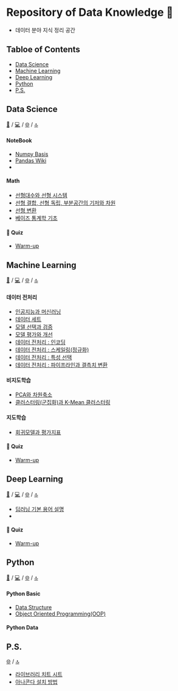 # Repository of Data Knowledge 🤖
- 데이터 분야 지식 정리 공간

## Tabloe of Contents
- [Data Science](https://github.com/dustin-kang/dataStudy#data-science)
- [Machine Learning](https://github.com/dustin-kang/dataStudy#machine-learning)
- [Deep Learning](https://github.com/dustin-kang/dataStudy#deep-learning)
- [Python](https://github.com/dustin-kang/dataStudy#Python)
- [P.S.](https://github.com/dustin-kang/dataStudy#ps)

## Data Science
[📘]() / [💻]() / [🌐]() / [🔝](https://github.com/dustin-kang/dataStudy#repository-of-data-knowledge-)
#### NoteBook
- [Numpy Basis](https://github.com/dustin-kang/dataStudy/blob/main/DS/Numpy/001_numpy.md)
- [Pandas Wiki]()
- []()
#### Math
- [선형대수와 선형 시스템](https://github.com/dustin-kang/dataStudy/blob/main/DS/Math/001l_선형대수와_선형시스템.ipynb)
- [선형 결합, 선형 독립, 부분공간의 기저와 차원](https://github.com/dustin-kang/dataStudy/blob/main/DS/Math/002l_선형결합과_선형독립.ipynb)
- [선형 변환]()
- [베이즈 통계학 기초](https://github.com/dustin-kang/dataStudy/blob/main/DS/Math/004l_베이즈_통계학_맛보기.md)

#### 🚀 Quiz
- [Warm-up](https://github.com/dustin-kang/dataStudy/blob/main/DS/Math_warmup.md)

## Machine Learning
[📘](https://github.com/dustin-kang/dataStudy/tree/main/ML/lesson) / [💻](https://github.com/dustin-kang/dataStudy/tree/main/ML/practice) / [🌐]() / [🔝](https://github.com/dustin-kang/dataStudy#repository-of-data-knowledge-)
#### 데이터 전처리
- [인공지능과 머신러닝](https://github.com/dustin-kang/dataStudy/blob/main/ML/lesson/001_인공지능과_머신러닝.md)
- [데이터 세트](https://github.com/dustin-kang/dataStudy/blob/main/ML/lesson/002_데이터_세트.md)
- [모델 선택과 검증](https://github.com/dustin-kang/dataStudy/blob/main/ML/lesson/006_모델_선택과_모델_검증.md)
- [모델 평가와 개선](https://github.com/dustin-kang/dataStudy/blob/main/ML/lesson/007_모델_평가와_모델_개선.md)
- [데이터 전처리 :  인코딩](https://github.com/dustin-kang/dataStudy/blob/main/ML/lesson/003_데이터_전처리와_인코딩.md)
- [데이터 전처리 : 스케일링(정규화)](https://github.com/dustin-kang/dataStudy/blob/main/ML/lesson/008_데이터_전처리와_스케일링.md)
- [데이터 전처리 : 특성 선택](https://github.com/dustin-kang/dataStudy/blob/main/ML/lesson/010_데이터_전처리와_특성선택.md)
- [데이터 전처리 : 파이프라인과 결측치 변환](https://github.com/dustin-kang/dataStudy/blob/main/ML/lesson/009_데이터_전처리와_파이프라인.md)
#### 비지도학습
- [PCA와 차원축소](https://github.com/dustin-kang/dataStudy/blob/main/ML/lesson/004_PCA와_차원축소.md)
- [클러스터링(군집화)과 K-Mean 클러스터링](https://github.com/dustin-kang/dataStudy/blob/main/ML/lesson/005_클러스터링과_Kmean알고리즘.md)
#### 지도학습 
- [회귀모델과 평가지표](https://github.com/dustin-kang/dataStudy/blob/main/ML/lesson/011_회귀모델과_평가지표.md)
#### 🚀 Quiz
- [Warm-up]()

## Deep Learning
[📘](https://github.com/dustin-kang/dataStudy/tree/main/DL) / [💻]() / [🌐]() / [🔝](https://github.com/dustin-kang/dataStudy#repository-of-data-knowledge-)

- [딥러닝 기본 용어 설명](https://github.com/dustin-kang/dataStudy/blob/main/DL/lesson/000_딥러닝_기초.md)
- []()

#### 🚀 Quiz
- [Warm-up](https://github.com/dustin-kang/dataStudy/blob/main/DL/dl_warmup.md)

## Python
[📘](https://github.com/dustin-kang/dataStudy/tree/main/Python/lesson) / [💻]() / [🌐]() / [🔝](https://github.com/dustin-kang/dataStudy#repository-of-data-knowledge-)

#### Python Basic 
- [Data Structure](https://github.com/dustin-kang/dataStudy/blob/main/Python/lesson/001_data_structure.md)
- [Object Oriented Programming(OOP)](https://github.com/dustin-kang/dataStudy/blob/main/Python/lesson/002_Python_object.md)
#### Python Data


## P.S.
[🌐]() / [🔝](https://github.com/dustin-kang/dataStudy#repository-of-data-knowledge-)
- [라이브러리 치트 시트](https://github.com/dustin-kang/dataStudy/tree/main/PS/Sheet)
- [아나콘다 설치 방법](https://github.com/dustin-kang/dataStudy/blob/main/PS/HowtoInstallAnaConda.md)
